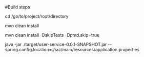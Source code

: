 #Build steps

cd /go/to/project/root/directory

mvn clean install

mvn clean install  -DskipTests -Dpmd.skip=true

java -jar ./target/user-service-0.0.1-SNAPSHOT.jar  --spring.config.location=./src/main/resources/application.properties
